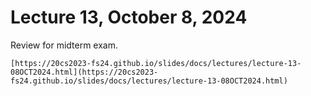 # Lecture 13, October 8, 2024

Review for midterm exam.

```{admonition} Lecture Slides
[https://20cs2023-fs24.github.io/slides/docs/lectures/lecture-13-08OCT2024.html](https://20cs2023-fs24.github.io/slides/docs/lectures/lecture-13-08OCT2024.html)
```

